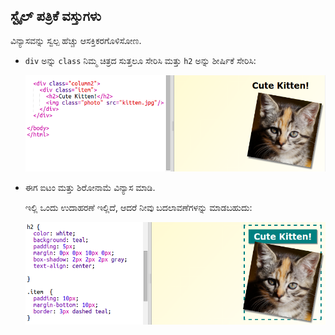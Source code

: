 ## ಸ್ಟೈಲ್ ಪತ್ರಿಕೆ ವಸ್ತುಗಳು

ವಿನ್ಯಾಸವನ್ನು ಸ್ವಲ್ಪ ಹೆಚ್ಚು ಆಸಕ್ತಿಕರಗೊಳಿಸೋಣ.

+ `div` ಅನ್ನು `class` ನಿಮ್ಮ ಚಿತ್ರದ ಸುತ್ತಲೂ ಸೇರಿಸಿ ಮತ್ತು `h2` ಅನ್ನು ಶೀರ್ಷಿಕೆ ಸೇರಿಸಿ:
    
    ![screenshot](images/magazine-item.png)

+ ಈಗ ಐಟಂ ಮತ್ತು ಶಿರೋನಾಮೆ ವಿನ್ಯಾಸ ಮಾಡಿ.
    
    ಇಲ್ಲಿ ಒಂದು ಉದಾಹರಣೆ ಇಲ್ಲಿದೆ, ಆದರೆ ನೀವು ಬದಲಾವಣೆಗಳನ್ನು ಮಾಡಬಹುದು:
    
    ![screenshot](images/magazine-item-style.png)